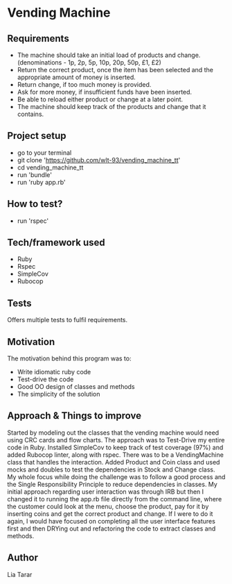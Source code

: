 # Vending Machine

## Requirements
- The machine should take an initial load of products and change. (denominations - 1p, 2p, 5p, 10p, 20p, 50p, £1, £2)
- Return the correct product, once the item has been selected and the appropriate amount of money is inserted.
- Return change, if too much money is provided.
- Ask for more money, if insufficient funds have been inserted.
- Be able to reload either product or change at a later point.
- The machine should keep track of the products and change that it contains.

## Project setup
- go to your terminal
- git clone 'https://github.com/wlt-93/vending_machine_tt'
- cd vending_machine_tt
- run 'bundle'
- run 'ruby app.rb'

## How to test?
- run 'rspec'

## Tech/framework used
- Ruby
- Rspec
- SimpleCov
- Rubocop

## Tests
Offers multiple tests to fulfil requirements.

## Motivation
The motivation behind this program was to:
- Write idiomatic ruby code
- Test-drive the code
- Good OO design of classes and methods
- The simplicity of the solution

## Approach & Things to improve
Started by modeling out the classes that the vending machine would need using CRC cards and flow charts. The approach was to Test-Drive my entire code in Ruby. Installed SimpleCov to keep track of test coverage (97%) and added Rubocop linter, along with rspec. There was to be a VendingMachine class that handles the interaction. Added Product and Coin class and used mocks and doubles to test the dependencies in Stock and Change class. My whole focus while doing the challenge was to follow a good process and the Single Responsibility Principle to reduce dependencies in classes. My initial approach regarding user interaction was through IRB but then I changed it to running the app.rb file directly from the command line, where the customer could look at the menu, choose the product, pay for it by inserting coins and get the correct product and change. If I were to do it again, I would have focused on completing all the user interface features first and then DRYing out and refactoring the code to extract classes and methods.

## Author
Lia Tarar
